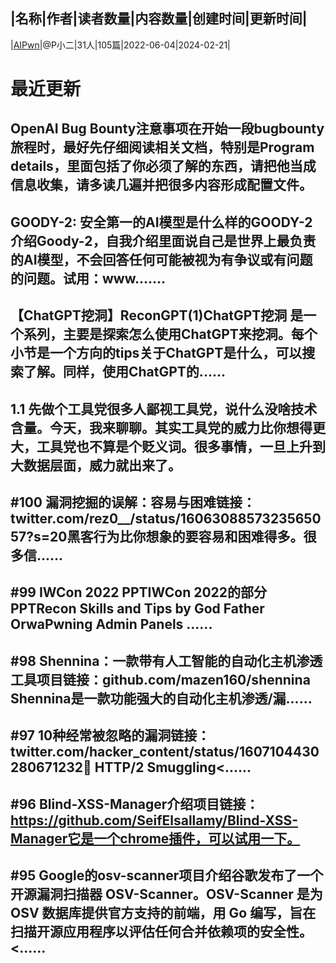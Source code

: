 |名称|作者|读者数量|内容数量|创建时间|更新时间|
---
|[AIPwn](https://xiaobot.net/p/bugbountytips?refer=0b133df9-27dc-423b-8101-639049001c13)|@P小二|31人|105篇|2022-06-04|2024-02-21|

# 最近更新
## OpenAI Bug Bounty注意事项在开始一段bugbounty旅程时，最好先仔细阅读相关文档，特别是**Program details，里面包括了你必须了解的东西，请把他当成信息收集，请多读几遍并把很多内容形成配置文件。**
## GOODY-2: 安全第一的AI模型是什么样的GOODY-2介绍Goody-2，自我介绍里面说自己是世界上最负责的AI模型，不会回答任何可能被视为有争议或有问题的问题。试用：www.......
## 【ChatGPT挖洞】ReconGPT(1)ChatGPT挖洞 是一个系列，主要是探索怎么使用ChatGPT来挖洞。每个小节是一个方向的tips关于ChatGPT是什么，可以搜索了解。同样，使用ChatGPT的......
## 1.1 先做个工具党很多人鄙视工具党，说什么没啥技术含量。今天，我来聊聊。其实工具党的威力比你想得更大，工具党也不算是个贬义词。很多事情，一旦上升到大数据层面，威力就出来了。
## #100 漏洞挖掘的误解：容易与困难链接： twitter.com/rez0__/status/1606308857323565057?s=20黑客行为比你想象的要容易和困难得多。很多信......
## #99 IWCon 2022 PPTIWCon 2022的部分PPTRecon Skills and Tips by God Father OrwaPwning Admin Panels ......
## #98 Shennina：一款带有人工智能的自动化主机渗透工具项目链接：github.com/mazen160/shennina Shennina是一款功能强大的自动化主机渗透/漏......
## #97 10种经常被忽略的漏洞链接：twitter.com/hacker_content/status/1607104430280671232🐞 HTTP/2 Smuggling<......
## #96 Blind-XSS-Manager介绍项目链接： https://github.com/SeifElsallamy/Blind-XSS-Manager它是一个chrome插件，可以试用一下。
## #95 Google的osv-scanner项目介绍谷歌发布了一个开源漏洞扫描器 OSV-Scanner。OSV-Scanner 是为 OSV 数据库提供官方支持的前端，用 Go 编写，旨在扫描开源应用程序以评估任何合并依赖项的安全性。<......

